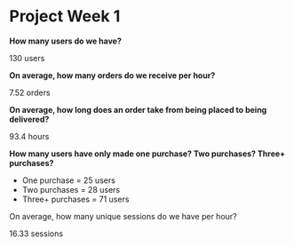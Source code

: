 # Project Week 1

**How many users do we have?**

130 users

**On average, how many orders do we receive per hour?**

7.52 orders

**On average, how long does an order take from being placed to being delivered?**

93.4 hours

**How many users have only made one purchase? Two purchases? Three+ purchases?**
- One purchase = 25 users
- Two purchases = 28 users
- Three+ purchases = 71 users

On average, how many unique sessions do we have per hour?

16.33 sessions